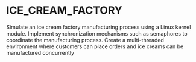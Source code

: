 # ICE_CREAM_FACTORY
Simulate an ice cream factory manufacturing process using a Linux kernel module. Implement synchronization mechanisms such as semaphores to coordinate the manufacturing process. Create a multi-threaded environment where customers can place orders and ice creams can be manufactured concurrently
